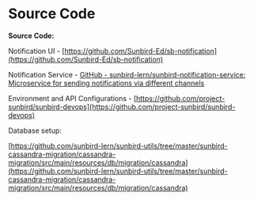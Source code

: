 # Source Code

**Source Code:**

Notification UI - [https://github.com/Sunbird-Ed/sb-notification](https://github.com/Sunbird-Ed/sb-notification)

Notification Service - [GitHub - sunbird-lern/sunbird-notification-service: Microservice for sending notifications via different channels](https://github.com/sunbird-lern/sunbird-notification-service)

Environment and API Configurations - [https://github.com/project-sunbird/sunbird-devops](https://github.com/project-sunbird/sunbird-devops)

Database setup:

[https://github.com/sunbird-lern/sunbird-utils/tree/master/sunbird-cassandra-migration/cassandra-migration/src/main/resources/db/migration/cassandra](https://github.com/sunbird-lern/sunbird-utils/tree/master/sunbird-cassandra-migration/cassandra-migration/src/main/resources/db/migration/cassandra)
